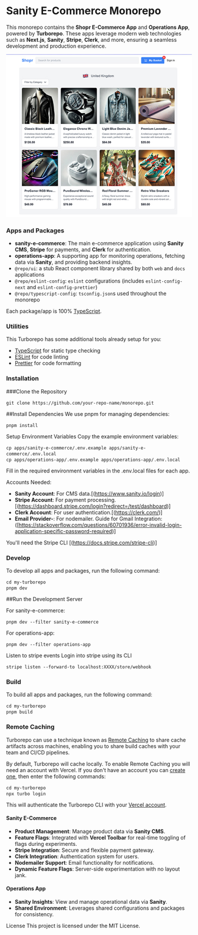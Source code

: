 # Sanity E-Commerce Monorepo

This monorepo contains the **Shopr E-Commerce App** and **Operations App**, powered by **Turborepo**. These apps leverage modern web technologies such as **Next.js**, **Sanity**, **Stripe**, **Clerk**, and more, ensuring a seamless development and production experience.

![Sanity E-Commerce](apps/sanity-e-commerce/app/opengraph-image.jpg)

### Apps and Packages
- **sanity-e-commerce**: The main e-commerce application using **Sanity CMS**, **Stripe** for payments, and **Clerk** for authentication.
- **operations-app**: A supporting app for monitoring operations, fetching data via **Sanity**, and providing backend insights.
- `@repo/ui`: a stub React component library shared by both `web` and `docs` applications
- `@repo/eslint-config`: `eslint` configurations (includes `eslint-config-next` and `eslint-config-prettier`)
- `@repo/typescript-config`: `tsconfig.json`s used throughout the monorepo

Each package/app is 100% [TypeScript](https://www.typescriptlang.org/).

### Utilities

This Turborepo has some additional tools already setup for you:

- [TypeScript](https://www.typescriptlang.org/) for static type checking
- [ESLint](https://eslint.org/) for code linting
- [Prettier](https://prettier.io) for code formatting

### Installation

###Clone the Repository

```
git clone https://github.com/your-repo-name/monorepo.git
```

##Install Dependencies
We use pnpm for managing dependencies:

```
pnpm install
```

Setup Environment Variables
Copy the example environment variables:
```
cp apps/sanity-e-commerce/.env.example apps/sanity-e-commerce/.env.local
cp apps/operations-app/.env.example apps/operations-app/.env.local
```
Fill in the required environment variables in the .env.local files for each app.

Accounts Needed:
- **Sanity Account**: For CMS data.[(https://www.sanity.io/login)]
- **Stripe Account**: For payment processing.[(https://dashboard.stripe.com/login?redirect=/test/dashboard)]
- **Clerk Account**: For user authentication.[(https://clerk.com/)]
- **Email Provider-**: For nodemailer. Guide for Gmail Integration: ([https://stackoverflow.com/questions/60701936/error-invalid-login-application-specific-password-required)]

You'll need the Stripe CLI [(https://docs.stripe.com/stripe-cli)]

### Develop

To develop all apps and packages, run the following command:

```
cd my-turborepo
pnpm dev
```

##Run the Development Server

For sanity-e-commerce:

```
pnpm dev --filter sanity-e-commerce
```

For operations-app:

```
pnpm dev --filter operations-app
```

Listen to stripe events
Login into stripe using its CLI

```
stripe listen --forward-to localhost:XXXX/store/webhook
```

### Build

To build all apps and packages, run the following command:

```
cd my-turborepo
pnpm build
```


### Remote Caching

Turborepo can use a technique known as [Remote Caching](https://turbo.build/repo/docs/core-concepts/remote-caching) to share cache artifacts across machines, enabling you to share build caches with your team and CI/CD pipelines.

By default, Turborepo will cache locally. To enable Remote Caching you will need an account with Vercel. If you don't have an account you can [create one](https://vercel.com/signup), then enter the following commands:

```
cd my-turborepo
npx turbo login
```

This will authenticate the Turborepo CLI with your [Vercel account](https://vercel.com/docs/concepts/personal-accounts/overview).

#### Sanity E-Commerce
- **Product Management**: Manage product data via **Sanity CMS**.
- **Feature Flags**: Integrated with **Vercel Toolbar** for real-time toggling of flags during experiments.
- **Stripe Integration**: Secure and flexible payment gateway.
- **Clerk Integration**: Authentication system for users.
- **Nodemailer Support**: Email functionality for notifications.
- **Dynamic Feature Flags**: Server-side experimentation with no layout jank.

#### Operations App
- **Sanity Insights**: View and manage operational data via **Sanity**.
- **Shared Environment**: Leverages shared configurations and packages for consistency.


License
This project is licensed under the MIT License.


